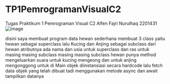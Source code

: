 # TP1PemrogramanVisualC2
Tugas Praktikum 1 Pemrograman Visual C2 Alfen Fajri Nurulhaq 2201431
![image](https://github.com/ubbbeee/TP1PemrogramanVisualC2/assets/120569318/3d63ffa2-485b-4835-bf1d-8e99680f7ad4)

disini saya membuat program data hewan sederhana
membuat 3 class yaitu hewan sebagai superclass lalu Kucing dan Anjing sebagai subclass dari hewan
atributnya ada nama dan usia untuk superclass
dan ras untuk masing masing subclass
masing masing subclass hewan punya method mengeluarkan suara untuk kucing mengeong dan untuk anjing mengonggong
untuk di Main objek diinstansiasi secara hardcode lalu fetch data objek yang telah dibuat tadi menggunakan metode async dan await
tampilkan datanya
